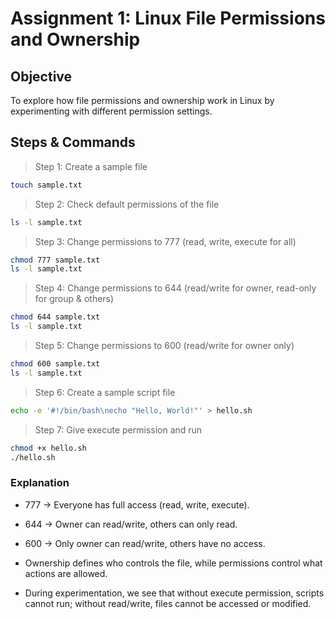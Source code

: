 # Assignment 1: Linux File Permissions and Ownership

## Objective
To explore how file permissions and ownership work in Linux by experimenting with different permission settings.

## Steps & Commands

> Step 1: Create a sample file

``` bash
touch sample.txt
```

> Step 2: Check default permissions of the file

``` bash
ls -l sample.txt
```

> Step 3: Change permissions to 777 (read, write, execute for all)

``` bash
chmod 777 sample.txt
ls -l sample.txt
````


> Step 4: Change permissions to 644 (read/write for owner, read-only for group & others)

``` bash
chmod 644 sample.txt
ls -l sample.txt
```

> Step 5: Change permissions to 600 (read/write for owner only)

``` bash
chmod 600 sample.txt
ls -l sample.txt
```

> Step 6: Create a sample script file

``` bash
echo -e '#!/bin/bash\necho "Hello, World!"' > hello.sh
```

> Step 7: Give execute permission and run
``` bash
chmod +x hello.sh
./hello.sh
```


### Explanation

- 777 → Everyone has full access (read, write, execute).

- 644 → Owner can read/write, others can only read.

- 600 → Only owner can read/write, others have no access.

- Ownership defines who controls the file, while permissions control what actions are allowed.

- During experimentation, we see that without execute permission, scripts cannot run; without read/write, files cannot be accessed or modified.